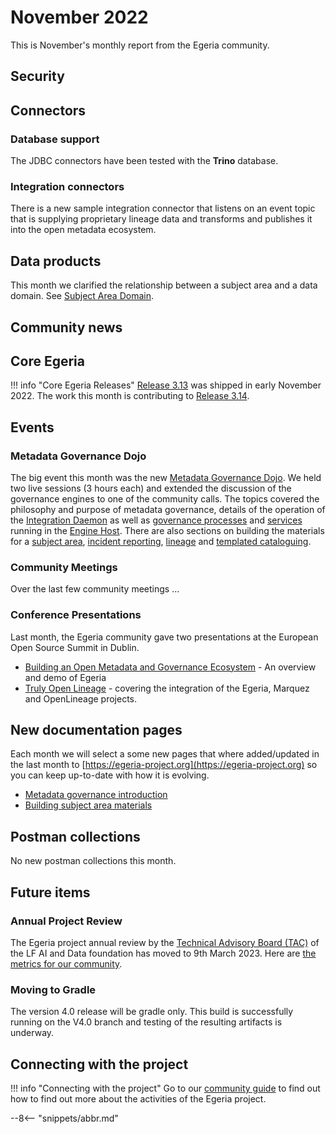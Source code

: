 <!-- SPDX-License-Identifier: CC-BY-4.0 -->
<!-- Copyright Contributors to the Egeria project. -->

# November 2022

This is November's monthly report from the Egeria community.  


## Security


## Connectors

### Database support

The JDBC connectors have been tested with the **Trino** database.

### Integration connectors

There is a new sample integration connector that listens on an event topic that is supplying proprietary lineage data and transforms and publishes it into the open metadata ecosystem.

## Data products

This month we clarified the relationship between a subject area and a data domain. See [Subject Area Domain](/concepts/subject-area/#subject-area-domain).

## Community news


## Core Egeria


!!! info "Core Egeria Releases"
    [Release 3.13](/release-notes/3-13) was shipped in early November 2022.  The work this month is contributing to [Release 3.14](/release-notes/3-14).


## Events

### Metadata Governance Dojo

The big event this month was the new [Metadata Governance Dojo](/education/egeria-dojo/metadata-governance/overview).  We held two live sessions (3 hours each) and extended the discussion of the governance engines to one of the community calls.  The topics covered the philosophy and purpose of metadata governance, details of the operation of the [Integration Daemon](/concepts/integration-daemon) as well as [governance processes](/concepts/governance-action-process) and [services](/concepts/governance-service) running in the [Engine Host](/concepts/engine-host).  There are also sections on building the materials for a [subject area](/concepts/subject-area), [incident reporting](/concepts/incident-report), [lineage](/concepts/lineage) and [templated cataloguing](/features/templated-catalouing/overview).


### Community Meetings

Over the last few community meetings ...

### Conference Presentations

Last month, the Egeria community gave two presentations at the European Open Source Summit in Dublin.

* [Building an Open Metadata and Governance Ecosystem](https://www.youtube.com/watch?v=C-hglq31mfQ) - An overview and demo of Egeria
* [Truly Open Lineage](https://www.youtube.com/watch?v=eNbGa1iDri4) - covering the integration of the Egeria, Marquez and OpenLineage projects.

## New documentation pages

Each month we will select a some new pages that where added/updated in the last month to [https://egeria-project.org](https://egeria-project.org) so you can keep up-to-date with how it is evolving.

* [Metadata governance introduction](/patterns/metadata-governance/overview)
* [Building subject area materials](/practices/common-data-definitions/open-metadata-for-common-definitions)

## Postman collections

No new postman collections this month.

## Future items

### Annual Project Review

The Egeria project annual review by the [Technical Advisory Board (TAC)](https://wiki.lfaidata.foundation/pages/viewpage.action?pageId=7733341) of the LF AI and Data foundation has moved to 9th March 2023.
Here are [the metrics for our community](https://landscape.lfai.foundation/?selected=egeria).

### Moving to Gradle

The version 4.0 release will be gradle only. This build is successfully running on the V4.0 branch and testing of the resulting artifacts is underway.

## Connecting with the project

!!! info "Connecting with the project"
    Go to our [community guide](/guides/community) to find out how to find out more about the activities of the Egeria project. 

--8<-- "snippets/abbr.md"
